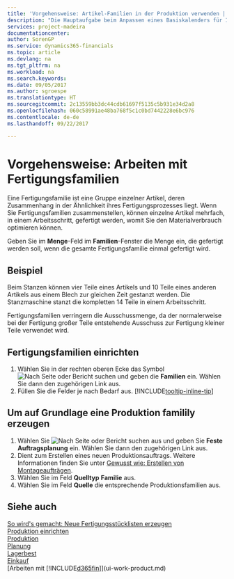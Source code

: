 ```yaml
---
title: 'Vorgehensweise: Artikel-Familien in der Produktion verwenden | Microsoft Docs'
description: "Die Hauptaufgabe beim Anpassen eines Basiskalenders für Ihre Firma oder einen Ihrer Geschäftspartner ist, alle Änderungen am Status der Daten als freie Tage oder Arbeitstage einzugeben."
services: project-madeira
documentationcenter: 
author: SorenGP
ms.service: dynamics365-financials
ms.topic: article
ms.devlang: na
ms.tgt_pltfrm: na
ms.workload: na
ms.search.keywords: 
ms.date: 09/05/2017
ms.author: sgroespe
ms.translationtype: HT
ms.sourcegitcommit: 2c13559bb3dc44cdb61697f5135c5b931e34d2a8
ms.openlocfilehash: 060c58991ae48ba768f5c1c0bd7442228e6bc976
ms.contentlocale: de-de
ms.lasthandoff: 09/22/2017

---
```

# <a name="how-to-work-with-production-families"></a>Vorgehensweise: Arbeiten mit Fertigungsfamilien
Eine Fertigungsfamilie ist eine Gruppe einzelner Artikel, deren Zusammenhang in der Ähnlichkeit ihres Fertigungsprozesses liegt. Wenn Sie Fertigungsfamilien zusammenstellen, können einzelne Artikel mehrfach, in einem Arbeitsschritt, gefertigt werden, womit Sie den Materialverbrauch optimieren können.

Geben Sie im **Menge**-Feld im **Familien**-Fenster die Menge ein, die gefertigt werden soll, wenn die gesamte Fertigungsfamilie einmal gefertigt wird.

## <a name="example"></a>Beispiel
Beim Stanzen können vier Teile eines Artikels und 10 Teile eines anderen Artikels aus einem Blech zur gleichen Zeit gestanzt werden. Die Stanzmaschine stanzt die kompletten 14 Teile in einem Arbeitsschritt.

Fertigungsfamilien verringern die Ausschussmenge, da der normalerweise bei der Fertigung großer Teile entstehende Ausschuss zur Fertigung kleiner Teile verwendet wird.

## <a name="to-set-up-a-production-family"></a>Fertigungsfamilien einrichten
1. Wählen Sie in der rechten oberen Ecke das Symbol ![Nach Seite oder Bericht suchen](media/ui-search/search_small.png "Nach Seite oder Bericht suchen") und geben die **Familien** ein. Wählen Sie dann den zugehörigen Link aus.
2. Füllen Sie die Felder je nach Bedarf aus. [!INCLUDE[tooltip-inline-tip](includes/tooltip-inline-tip_md.md)]

## <a name="to-produce-based-on-a-production-familily"></a>Um auf Grundlage eine Produktion familily erzeugen
1. Wählen Sie ![Nach Seite oder Bericht suchen](media/ui-search/search_small.png "Symbol nach Seite oder Bericht suchen ") aus und geben Sie **Feste Auftragsplanung** ein. Wählen Sie dann den zugehörigen Link aus.
2. Dient zum Erstellen eines neuen Produktionsauftrags. Weitere Informationen finden Sie unter [Gewusst wie: Erstellen von Montageaufträgen](production-how-to-create-production-orders.md).
3. Wählen Sie im Feld **Quelltyp** **Familie** aus.  
4. Wählen Sie im Feld **Quelle** die entsprechende Produktionsfamilien aus.

## <a name="see-also"></a>Siehe auch
[So wird's gemacht: Neue Fertigungsstücklisten erzeugen](production-how-to-create-production-boms.md)  
[Produktion einrichten](production-configure-production-processes.md)  
[Produktion](production-manage-manufacturing.md)    
[Planung](production-planning.md)   
[Lagerbest](inventory-manage-inventory.md)  
[Einkauf](purchasing-manage-purchasing.md)  
[Arbeiten mit [!INCLUDE[d365fin](includes/d365fin_md.md)]](ui-work-product.md)

